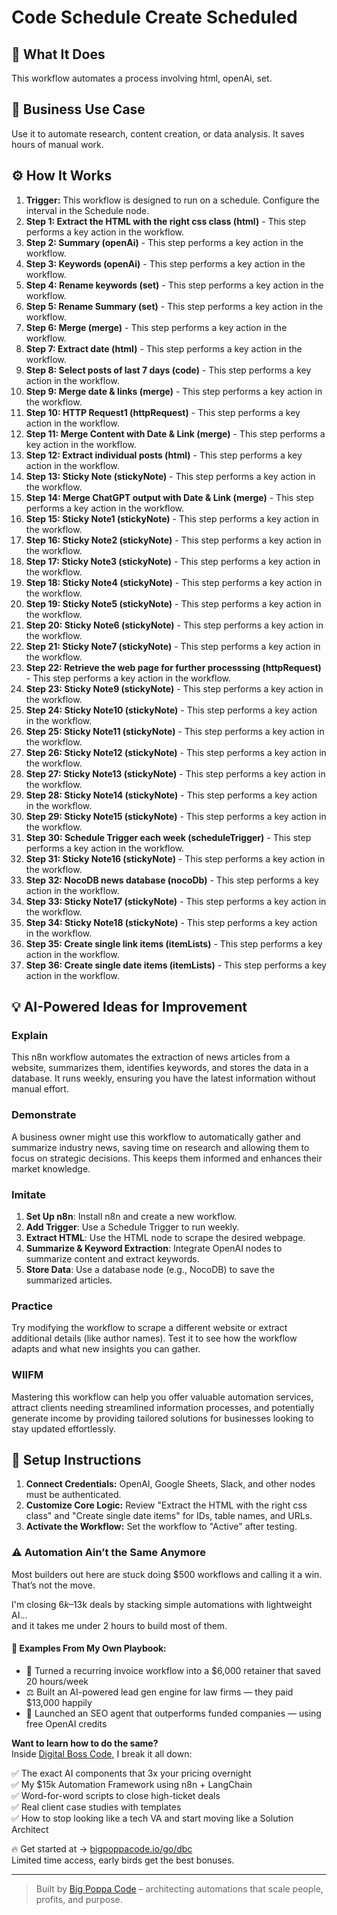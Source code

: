 # Code Schedule Create Scheduled

## 🚀 What It Does
This workflow automates a process involving html, openAi, set.

## 💼 Business Use Case
Use it to automate research, content creation, or data analysis. It saves hours of manual work.

## ⚙️ How It Works
1.  **Trigger:** This workflow is designed to run on a schedule. Configure the interval in the Schedule node.
2. **Step 1: Extract the HTML with the right css class (html)** - This step performs a key action in the workflow.
3. **Step 2: Summary (openAi)** - This step performs a key action in the workflow.
4. **Step 3: Keywords (openAi)** - This step performs a key action in the workflow.
5. **Step 4: Rename keywords (set)** - This step performs a key action in the workflow.
6. **Step 5: Rename Summary (set)** - This step performs a key action in the workflow.
7. **Step 6: Merge (merge)** - This step performs a key action in the workflow.
8. **Step 7: Extract date (html)** - This step performs a key action in the workflow.
9. **Step 8: Select posts of last 7 days (code)** - This step performs a key action in the workflow.
10. **Step 9: Merge date & links (merge)** - This step performs a key action in the workflow.
11. **Step 10: HTTP Request1 (httpRequest)** - This step performs a key action in the workflow.
12. **Step 11: Merge Content with Date & Link (merge)** - This step performs a key action in the workflow.
13. **Step 12: Extract individual posts (html)** - This step performs a key action in the workflow.
14. **Step 13: Sticky Note (stickyNote)** - This step performs a key action in the workflow.
15. **Step 14: Merge ChatGPT output with Date & Link (merge)** - This step performs a key action in the workflow.
16. **Step 15: Sticky Note1 (stickyNote)** - This step performs a key action in the workflow.
17. **Step 16: Sticky Note2 (stickyNote)** - This step performs a key action in the workflow.
18. **Step 17: Sticky Note3 (stickyNote)** - This step performs a key action in the workflow.
19. **Step 18: Sticky Note4 (stickyNote)** - This step performs a key action in the workflow.
20. **Step 19: Sticky Note5 (stickyNote)** - This step performs a key action in the workflow.
21. **Step 20: Sticky Note6 (stickyNote)** - This step performs a key action in the workflow.
22. **Step 21: Sticky Note7 (stickyNote)** - This step performs a key action in the workflow.
23. **Step 22: Retrieve the web page for further processsing (httpRequest)** - This step performs a key action in the workflow.
24. **Step 23: Sticky Note9 (stickyNote)** - This step performs a key action in the workflow.
25. **Step 24: Sticky Note10 (stickyNote)** - This step performs a key action in the workflow.
26. **Step 25: Sticky Note11 (stickyNote)** - This step performs a key action in the workflow.
27. **Step 26: Sticky Note12 (stickyNote)** - This step performs a key action in the workflow.
28. **Step 27: Sticky Note13 (stickyNote)** - This step performs a key action in the workflow.
29. **Step 28: Sticky Note14 (stickyNote)** - This step performs a key action in the workflow.
30. **Step 29: Sticky Note15 (stickyNote)** - This step performs a key action in the workflow.
31. **Step 30: Schedule Trigger each week (scheduleTrigger)** - This step performs a key action in the workflow.
32. **Step 31: Sticky Note16 (stickyNote)** - This step performs a key action in the workflow.
33. **Step 32: NocoDB news database (nocoDb)** - This step performs a key action in the workflow.
34. **Step 33: Sticky Note17 (stickyNote)** - This step performs a key action in the workflow.
35. **Step 34: Sticky Note18 (stickyNote)** - This step performs a key action in the workflow.
36. **Step 35: Create single link items (itemLists)** - This step performs a key action in the workflow.
37. **Step 36: Create single date items (itemLists)** - This step performs a key action in the workflow.

## 💡 AI-Powered Ideas for Improvement
### Explain
This n8n workflow automates the extraction of news articles from a website, summarizes them, identifies keywords, and stores the data in a database. It runs weekly, ensuring you have the latest information without manual effort.

### Demonstrate
A business owner might use this workflow to automatically gather and summarize industry news, saving time on research and allowing them to focus on strategic decisions. This keeps them informed and enhances their market knowledge.

### Imitate
1. **Set Up n8n**: Install n8n and create a new workflow.
2. **Add Trigger**: Use a Schedule Trigger to run weekly.
3. **Extract HTML**: Use the HTML node to scrape the desired webpage.
4. **Summarize & Keyword Extraction**: Integrate OpenAI nodes to summarize content and extract keywords.
5. **Store Data**: Use a database node (e.g., NocoDB) to save the summarized articles.

### Practice
Try modifying the workflow to scrape a different website or extract additional details (like author names). Test it to see how the workflow adapts and what new insights you can gather.

### WIIFM
Mastering this workflow can help you offer valuable automation services, attract clients needing streamlined information processes, and potentially generate income by providing tailored solutions for businesses looking to stay updated effortlessly.

## 🔧 Setup Instructions
1. **Connect Credentials:** OpenAI, Google Sheets, Slack, and other nodes must be authenticated.
2. **Customize Core Logic:** Review "Extract the HTML with the right css class" and "Create single date items" for IDs, table names, and URLs.
3. **Activate the Workflow:** Set the workflow to "Active" after testing.

### ⚠️ Automation Ain’t the Same Anymore

Most builders out here are stuck doing $500 workflows and calling it a win.  
That’s not the move.  

I'm closing $6k–$13k deals by stacking simple automations with lightweight AI...  
and it takes me under 2 hours to build most of them.

#### 🧠 Examples From My Own Playbook:
- 🔁 Turned a recurring invoice workflow into a $6,000 retainer that saved 20 hours/week  
- ⚖️ Built an AI-powered lead gen engine for law firms — they paid $13,000 happily  
- 🚀 Launched an SEO agent that outperforms funded companies — using free OpenAI credits  

**Want to learn how to do the same?**  
Inside [Digital Boss Code](https://bigpoppacode.io/go/dbc), I break it all down:

✅ The exact AI components that 3x your pricing overnight  
✅ My $15k Automation Framework using n8n + LangChain  
✅ Word-for-word scripts to close high-ticket deals  
✅ Real client case studies with templates  
✅ How to stop looking like a tech VA and start moving like a Solution Architect  

🔥 Get started at → [bigpoppacode.io/go/dbc](https://bigpoppacode.io/go/dbc)  
Limited time access, early birds get the best bonuses.

---
> Built by [Big Poppa Code](https://bigpoppacode.io) – architecting automations that scale people, profits, and purpose.
